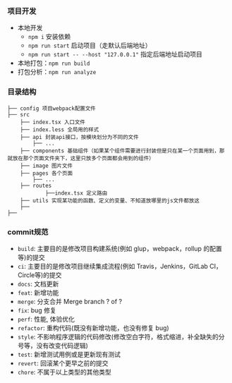 ### 项目开发

- 本地开发
  - `npm i` 安装依赖
  - `npm run start` 启动项目（走默认后端地址）
  - `npm run start -- --host "127.0.0.1"` 指定后端地址启动项目
- 本地打包：`npm run build`
- 打包分析：`npm run analyze`



### 目录结构

```
├── config 项目webpack配置文件
├── src
    ├── index.tsx 入口文件
    ├── index.less 全局用的样式
    ├── api 封装api接口，按模块划分为不同的文件
        ├── ...
    ├── components 基础组件（如果某个组件需要进行封装但是只在某一个页面用到，那就放在那个页面文件夹下，这里只放多个页面都会用到的组件）
    ├── image 图片文件
    ├── pages 各个页面
        ├── ...
    ├── routes
    		├──index.tsx 定义路由
    ├── utils 实现某功能的函数、定义的变量、不知道放哪里的js文件都放这
    ├── 
├── 
```




### commit规范

- `build`: 主要目的是修改项目构建系统(例如 glup，webpack，rollup 的配置等)的提交
- `ci`: 主要目的是修改项目继续集成流程(例如 Travis，Jenkins，GitLab CI，Circle等)的提交
- `docs`: 文档更新
- `feat`: 新增功能
- `merge`: 分支合并 Merge branch ? of ?
- `fix`: bug 修复
- `perf`: 性能, 体验优化
- `refactor`: 重构代码(既没有新增功能，也没有修复 bug)
- `style`: 不影响程序逻辑的代码修改(修改空白字符，格式缩进，补全缺失的分号等，没有改变代码逻辑)
- `test`: 新增测试用例或是更新现有测试
- `revert`: 回滚某个更早之前的提交
- `chore`: 不属于以上类型的其他类型

